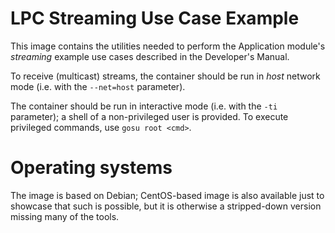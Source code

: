 LPC Streaming Use Case Example
==============================

This image contains the utilities needed to perform the
Application module's _streaming_ example use cases described
in the Developer's Manual.

To receive (multicast) streams, the container should  be run
in _host_ network mode (i.e. with the `--net=host` parameter).

The container should be run in interactive mode (i.e. with the
`-ti` parameter); a shell of a non-privileged user is provided.
To execute privileged commands, use `gosu root <cmd>`.

# Operating systems #

The image is based on Debian; CentOS-based image is also available
just to showcase that such is possible, but it is otherwise a
stripped-down version missing many of the tools.
